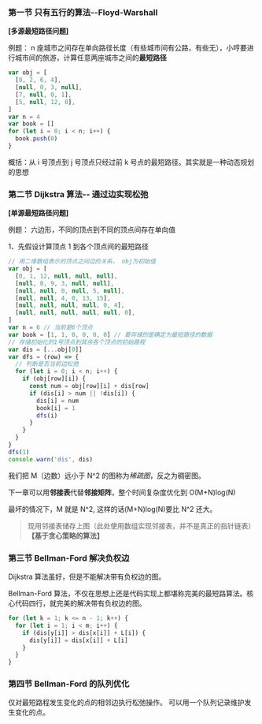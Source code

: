 ### 第一节 只有五行的算法--Floyd-Warshall

**[多源最短路径问题]**

例题： n 座城市之间存在单向路径长度（有些城市间有公路，有些无），小哼要进行城市间的旅游，计算任意两座城市之间的**最短路径**

```javascript
var obj = [
  [0, 2, 6, 4],
  [null, 0, 3, null],
  [7, null, 0, 1],
  [5, null, 12, 0],
]
var n = 4
var book = []
for (let i = 0; i < n; i++) {
  book.push(0)
}
```

概括：从 i 号顶点到 j 号顶点只经过前 k 号点的最短路径。其实就是一种动态规划的思想

### 第二节 Dijkstra 算法-- 通过边实现松弛

**[单源最短路径问题]**

例题： 六边形，不同的顶点到不同的顶点间存在单向值

1、先假设计算顶点 1 到各个顶点间的最短路径

```javascript
// 用二维数组表示的顶点之间边的关系， obj为初始值
var obj = [
  [0, 1, 12, null, null, null],
  [null, 0, 9, 3, null, null],
  [null, null, 0, null, 5, null],
  [null, null, 4, 0, 13, 15],
  [null, null, null, null, 0, 4],
  [null, null, null, null, null, 0],
]
var n = 6 // 当前是6个顶点
var book = [1, 1, 0, 0, 0, 0] // 要存储的是确定为最短路径的数据
// 存储初始化的1号顶点到其余各个顶点的初始路程
var dis = [...obj[0]]
var dfs = (row) => {
  // 判断是否当前边松弛
  for (let i = 0; i < n; i++) {
    if (obj[row][i]) {
      const num = obj[row][i] + dis[row]
      if (dis[i] > num || !dis[i]) {
        dis[i] = num
        book[i] = 1
        dfs(i)
      }
    }
  }
}
dfs(1)
console.warn('dis', dis)
```

我们把 M（边数）远小于 N^2 的图称为*稀疏图*，反之为稠密图。

下一章可以用**邻接表**代替**邻接矩阵**，整个时间复杂度优化到 O(M+N)log(N)

最坏的情况下，M 就是 N^2, 这样的话(M+N)log(N)要比 N^2 还大。

> 现用邻接表储存上图（此处使用数组实现邻接表，并不是真正的指针链表） **【基于贪心策略的算法】**

### 第三节 Bellman-Ford 解决负权边

Dijkstra 算法虽好，但是不能解决带有负权边的图。

Bellman-Ford 算法，不仅在思想上还是代码实现上都堪称完美的最短路算法。核心代码四行，就完美的解决带有负权边的图。

```javascript
for (let k = 1; k <= n - 1; k++) {
  for (let i = 1; i < m; i++) {
    if (dis[y[i]] > dis[x[i]] + L[i]) {
      dis[y[i]] = dis[x[i]] + L[i]
    }
  }
}
```

### 第四节 Bellman-Ford 的队列优化

仅对最短路程发生变化的点的相邻边执行松弛操作。 可以用一个队列记录维护发生变化的点。
